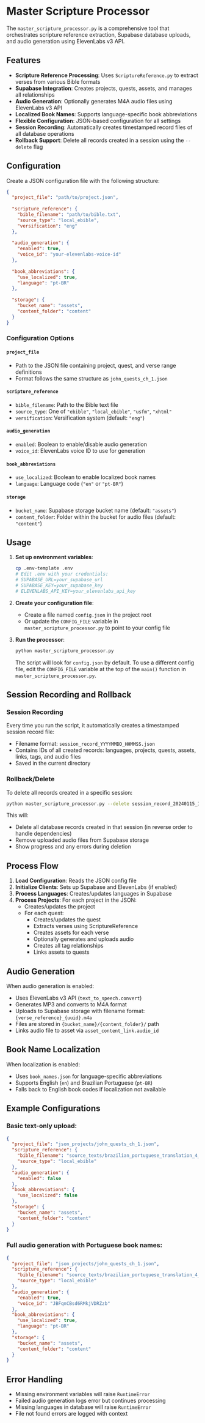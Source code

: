 # Master Scripture Processor

The `master_scripture_processor.py` is a comprehensive tool that orchestrates scripture reference extraction, Supabase database uploads, and audio generation using ElevenLabs v3 API.

## Features

- **Scripture Reference Processing**: Uses `ScriptureReference.py` to extract verses from various Bible formats
- **Supabase Integration**: Creates projects, quests, assets, and manages all relationships
- **Audio Generation**: Optionally generates M4A audio files using ElevenLabs v3 API
- **Localized Book Names**: Supports language-specific book abbreviations
- **Flexible Configuration**: JSON-based configuration for all settings
- **Session Recording**: Automatically creates timestamped record files of all database operations
- **Rollback Support**: Delete all records created in a session using the `--delete` flag

## Configuration

Create a JSON configuration file with the following structure:

```json
{
  "project_file": "path/to/project.json",
  
  "scripture_reference": {
    "bible_filename": "path/to/bible.txt",
    "source_type": "local_ebible",
    "versification": "eng"
  },
  
  "audio_generation": {
    "enabled": true,
    "voice_id": "your-elevenlabs-voice-id"
  },
  
  "book_abbreviations": {
    "use_localized": true,
    "language": "pt-BR"
  },
  
  "storage": {
    "bucket_name": "assets",
    "content_folder": "content"
  }
}
```

### Configuration Options

#### `project_file`
- Path to the JSON file containing project, quest, and verse range definitions
- Format follows the same structure as `john_quests_ch_1.json`

#### `scripture_reference`
- `bible_filename`: Path to the Bible text file
- `source_type`: One of `"ebible"`, `"local_ebible"`, `"usfm"`, `"xhtml"`
- `versification`: Versification system (default: `"eng"`)

#### `audio_generation`
- `enabled`: Boolean to enable/disable audio generation
- `voice_id`: ElevenLabs voice ID to use for generation

#### `book_abbreviations`
- `use_localized`: Boolean to enable localized book names
- `language`: Language code (`"en"` or `"pt-BR"`)

#### `storage`
- `bucket_name`: Supabase storage bucket name (default: `"assets"`)
- `content_folder`: Folder within the bucket for audio files (default: `"content"`)

## Usage

1. **Set up environment variables**:
   ```bash
   cp .env-template .env
   # Edit .env with your credentials:
   # SUPABASE_URL=your_supabase_url
   # SUPABASE_KEY=your_supabase_key
   # ELEVENLABS_API_KEY=your_elevenlabs_api_key
   ```

2. **Create your configuration file**:
   - Create a file named `config.json` in the project root
   - Or update the `CONFIG_FILE` variable in `master_scripture_processor.py` to point to your config file

3. **Run the processor**:
   ```bash
   python master_scripture_processor.py
   ```
   
   The script will look for `config.json` by default. To use a different config file, edit the `CONFIG_FILE` variable at the top of the `main()` function in `master_scripture_processor.py`.

## Session Recording and Rollback

### Session Recording
Every time you run the script, it automatically creates a timestamped session record file:
- Filename format: `session_record_YYYYMMDD_HHMMSS.json`
- Contains IDs of all created records: languages, projects, quests, assets, links, tags, and audio files
- Saved in the current directory

### Rollback/Delete
To delete all records created in a specific session:
```bash
python master_scripture_processor.py --delete session_record_20240115_143022.json
```

This will:
- Delete all database records created in that session (in reverse order to handle dependencies)
- Remove uploaded audio files from Supabase storage
- Show progress and any errors during deletion

## Process Flow

1. **Load Configuration**: Reads the JSON config file
2. **Initialize Clients**: Sets up Supabase and ElevenLabs (if enabled)
3. **Process Languages**: Creates/updates languages in Supabase
4. **Process Projects**: For each project in the JSON:
   - Creates/updates the project
   - For each quest:
     - Creates/updates the quest
     - Extracts verses using ScriptureReference
     - Creates assets for each verse
     - Optionally generates and uploads audio
     - Creates all tag relationships
     - Links assets to quests

## Audio Generation

When audio generation is enabled:
- Uses ElevenLabs v3 API (`text_to_speech.convert`)
- Generates MP3 and converts to M4A format
- Uploads to Supabase storage with filename format: `{verse_reference}_{uuid}.m4a`
- Files are stored in `{bucket_name}/{content_folder}/` path
- Links audio file to asset via `asset_content_link.audio_id`

## Book Name Localization

When localization is enabled:
- Uses `book_names.json` for language-specific abbreviations
- Supports English (`en`) and Brazilian Portuguese (`pt-BR`)
- Falls back to English book codes if localization not available

## Example Configurations

### Basic text-only upload:
```json
{
  "project_file": "json_projects/john_quests_ch_1.json",
  "scripture_reference": {
    "bible_filename": "source_texts/brazilian_portuguese_translation_4_corrected.txt",
    "source_type": "local_ebible"
  },
  "audio_generation": {
    "enabled": false
  },
  "book_abbreviations": {
    "use_localized": false
  },
  "storage": {
    "bucket_name": "assets",
    "content_folder": "content"
  }
}
```

### Full audio generation with Portuguese book names:
```json
{
  "project_file": "json_projects/john_quests_ch_1.json",
  "scripture_reference": {
    "bible_filename": "source_texts/brazilian_portuguese_translation_4_corrected.txt",
    "source_type": "local_ebible"
  },
  "audio_generation": {
    "enabled": true,
    "voice_id": "JBFqnCBsd6RMkjVDRZzb"
  },
  "book_abbreviations": {
    "use_localized": true,
    "language": "pt-BR"
  },
  "storage": {
    "bucket_name": "assets",
    "content_folder": "content"
  }
}
```

## Error Handling

- Missing environment variables will raise `RuntimeError`
- Failed audio generation logs error but continues processing
- Missing languages in database will raise `RuntimeError`
- File not found errors are logged with context 